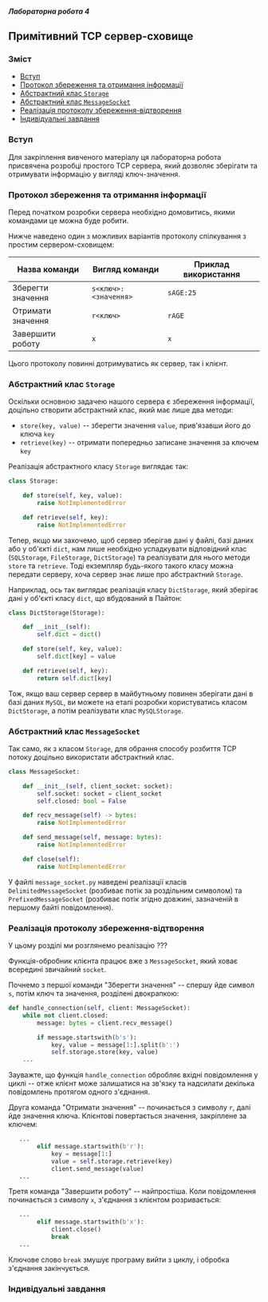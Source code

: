 ##### Лабораторна робота 4
## Примітивний TCP сервер-сховище

### Зміст
* [Вступ](#вступ)
* [Протокол збереження та отримання інформації](#протокол-збереження-та-отримання-інформації)
* [Абстрактний клас `Storage`](#абстрактний-клас-storage)
* [Абстрактний клас `MessageSocket`](#абстрактний-клас-messagesocket)
* [Реалізація протоколу збереження-відтворення](#реалізація-протоколу-збереження-відтворення)
* [Індивідуальні завдання](#індивідуальні-завдання)


### Вступ

Для закріплення вивченого матеріалу ця лабораторна
робота присвячена розробці простого TCP сервера,
який дозволяє зберігати та отримувати інформацію
у вигляді ключ-значення.

### Протокол збереження та отримання інформації

Перед початком розробки сервера необхідно
домовитись, якими командами це можна буде робити.

Нижче наведено один з можливих варіантів протоколу
спілкування з простим сервером-сховищем:

| Назва команди     | Вигляд команди       | Приклад використання   |
|-------------------|----------------------|------------------------|
| Зберегти значення | `s<ключ>:<значення>` | `sAGE:25`              |
| Отримати значення | `r<ключ>`            | `rAGE`                 |
| Завершити роботу  | `x`                  | `x`                    |

Цього протоколу повинні дотримуватись як сервер,
так і клієнт.

### Абстрактний клас `Storage`

Оскільки основною задачею нашого сервера є збереження
інформації, доцільно створити абстрактний клас, який
має лише два методи:

* `store(key, value)` -- зберегти значення `value`,
прив'язавши його до ключа `key`
* `retrieve(key)` -- отримати попередньо записане
значення за ключем `key`

Реалізація абстрактного класу `Storage` виглядає так:

```python
class Storage:

    def store(self, key, value):
        raise NotImplementedError

    def retrieve(self, key):
        raise NotImplementedError
```

Тепер, якщо ми захочемо, щоб сервер зберігав дані
у файлі, базі даних або у об'єкті `dict`, нам лише
необхідно успадкувати відповідний клас (`SQLStorage`,
`FileStorage`, `DictStorage`) та реалізувати для
нього методи `store` та `retrieve`. Тоді екземпляр
будь-якого такого класу можна передати серверу,
хоча сервер знає лише про абстрактний `Storage`.

Наприклад, ось так виглядає реалізація класу
`DictStorage`, який зберігає дані у об'єкті класу
`dict`, що вбудований в Пайтон:

```python
class DictStorage(Storage):

    def __init__(self):
        self.dict = dict()

    def store(self, key, value):
        self.dict[key] = value

    def retrieve(self, key):
        return self.dict[key]
```

Тож, якщо ваш сервер сервер в майбутньому повинен
зберігати дані в базі даних `MySQL`, ви можете на
етапі розробки користуватись класом `DictStorage`,
а потім реалізувати клас `MySQLStorage`.

### Абстрактний клас `MessageSocket`

Так само, як з класом `Storage`, для обрання способу
розбиття TCP потоку доцільно використати абстрактний
клас.

```python
class MessageSocket:

    def __init__(self, client_socket: socket):
        self.socket: socket = client_socket
        self.closed: bool = False

    def recv_message(self) -> bytes:
        raise NotImplementedError

    def send_message(self, message: bytes):
        raise NotImplementedError

    def close(self):
        raise NotImplementedError
```

У файлі `message_socket.py` наведені реалізації
класів `DelimitedMessageSocket` (розбиває потік за
роздільним символом) та `PrefixedMessageSocket`
(розбиває потік згідно довжині, зазначеній в
першому байті повідомлення).

### Реалізація протоколу збереження-відтворення

У цьому розділі ми розглянемо реалізацію ???

Функція-обробник клієнта працює вже з
`MessageSocket`, який ховає всередині звичайний
`socket`.

Почнемо з першої команди "Зберегти значення" --
спершу йде символ `s`, потім ключ та значення,
розділені двокрапкою:

```python
def handle_connection(self, client: MessageSocket):
    while not client.closed:
        message: bytes = client.recv_message()

        if message.startswith(b's'):
            key, value = message[1:].split(b':')
            self.storage.store(key, value)
    ...
```

Зауважте, що функція `handle_connection` обробляє
вхідні повідомлення у циклі -- отже клієнт може
залишатися на зв'язку та надсилати декілька
повідомлень протягом одного з'єднання.

Друга команда "Отримати значення" -- починається
з символу `r`, далі йде значення ключа. Клієнтові
повертається значення, закріплене за ключем:

```python
   ...
        elif message.startswith(b'r'):
            key = message[1:]
            value = self.storage.retrieve(key)
            client.send_message(value)
   ...
```

Третя команда "Завершити роботу" -- найпростіша.
Коли повідомлення починається з символу `x`,
з'єднання з клієнтом розривається:

```python
   ...
        elif message.startswith(b'x'):
            client.close()
            break
   ...
```

Ключове слово `break` змушує програму вийти з циклу,
і обробка з'єднання закінчується.

### Індивідуальні завдання
